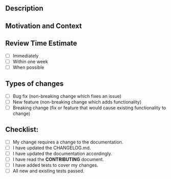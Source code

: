 <!--- Provide a general summary of your changes in the Title above -->
<!--- Please select appropriate Priority, Status,and Type labels-->
<!--- If you do not have permission to select labels please state which labels you would like -->

## Description
<!--- Describe your changes in detail -->

## Motivation and Context
<!--- Why is this change required? What problem does it solve? -->
<!--- If it fixes an open issue, please link to the issue here. -->

## Review Time Estimate
<!---When do you want your code reviewed by?-->
- [ ] Immediately
- [ ] Within one week
- [ ] When possible
## Types of changes
<!--- What types of changes does your code introduce? Put an `x` in all the boxes that apply: -->
- [ ] Bug fix (non-breaking change which fixes an issue) <!-- please add issue number -->
- [ ] New feature (non-breaking change which adds functionality)
- [ ] Breaking change (fix or feature that would cause existing functionality to change)

## Checklist:
<!--- Go over all the following points, and put an `x` in all the boxes that apply. -->
<!--- If you're unsure about any of these, don't hesitate to ask. We're here to help! -->
- [ ] My change requires a change to the documentation.
- [ ] I have updated the CHANGELOG.md.
- [ ] I have updated the documentation accordingly.
- [ ] I have read the **CONTRIBUTING** document.
- [ ] I have added tests to cover my changes.
- [ ] All new and existing tests passed.

<!--this template is from https://www.talater.com/open-source-templates/#/page/99--> 

